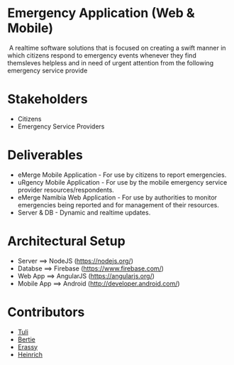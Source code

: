 ﻿# Emergency Application (Web & Mobile)
﻿
﻿A realtime software solutions that is focused on creating a swift manner in which citizens respond to emergency events whenever they find themsleves helpless and in need of urgent attention from the following emergency service provide


# Stakeholders
* Citizens
* Emergency Service Providers


# Deliverables
* eMerge Mobile Application - For use by citizens to report emergencies.
* uRgency Mobile Application -  For use by the mobile emergency service provider resources/respondents.
* eMerge Namibia Web Application -  For use by authorities to monitor emergencies being reported and for management of their resources.
* Server & DB - Dynamic and realtime updates.

# Architectural Setup
* Server ==> NodeJS (https://nodejs.org/)
* Databse ==> Firebase (https://www.firebase.com/)
* Web App ==> AngularJS (https://angularjs.org/)
* Mobile App ==> Android (http://developer.android.com/)

# Contributors
* [Tuli](https://github.com/TuliTokyo)
* [Bertie](https://github.com/BertieC)
* [Erassy](https://github.com/erassynathingo)
* [Heinrich](https://github.com/Mastermind64222-0)

